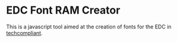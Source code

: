 EDC Font RAM Creator
====================

This is a javascript tool aimed at the creation of fonts for the EDC in [techcompliant](https://www.reddit.com/r/techcompliant).

